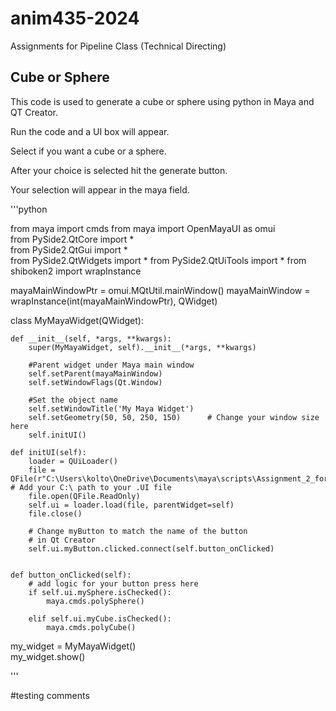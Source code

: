 # anim435-2024

Assignments for Pipeline Class (Technical Directing)

## Cube or Sphere

This code is used to generate a cube or sphere using python in Maya and QT Creator.

Run the code and a UI box will appear.

Select if you want a cube or a sphere.

After your choice is selected hit the generate button.

Your selection will appear in the maya field.

'''python

from maya import cmds
from maya import OpenMayaUI as omui  
from PySide2.QtCore import *  
from PySide2.QtGui import *  
from PySide2.QtWidgets import * 
from PySide2.QtUiTools import * 
from shiboken2 import wrapInstance 

mayaMainWindowPtr = omui.MQtUtil.mainWindow() 
mayaMainWindow = wrapInstance(int(mayaMainWindowPtr), QWidget)  

class MyMayaWidget(QWidget):     

    def __init__(self, *args, **kwargs):         
        super(MyMayaWidget, self).__init__(*args, **kwargs) 

        #Parent widget under Maya main window
        self.setParent(mayaMainWindow)         
        self.setWindowFlags(Qt.Window)    

        #Set the object name      
        self.setWindowTitle('My Maya Widget')         
        self.setGeometry(50, 50, 250, 150)      # Change your window size here 
        self.initUI()   

    def initUI(self):         
        loader = QUiLoader()               
        file = QFile(r"C:\Users\kolto\OneDrive\Documents\maya\scripts\Assignment_2_form.ui") # Add your C:\ path to your .UI file 
        file.open(QFile.ReadOnly)         
        self.ui = loader.load(file, parentWidget=self)         
        file.close() 

        # Change myButton to match the name of the button
        # in Qt Creator
        self.ui.myButton.clicked.connect(self.button_onClicked) 
        
        
    def button_onClicked(self): 
        # add logic for your button press here  
        if self.ui.mySphere.isChecked():
            maya.cmds.polySphere()
             
        elif self.ui.myCube.isChecked():
            maya.cmds.polyCube()
               
my_widget = MyMayaWidget()      
my_widget.show()

'''

#testing comments